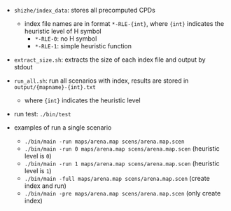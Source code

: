 * `shizhe/index_data`: stores all precomputed CPDs
  * index file names are in format `*-RLE-{int}`, where `{int}` indicates the heuristic level
    of H symbol
    * `*-RLE-0`: no H symbol
    * `*-RLE-1`: simple heuristic function

* `extract_size.sh`: extracts the size of each index file and output by stdout
* `run_all.sh`: run all scenarios with index, results are stored in
  `output/{mapname}-{int}.txt`
  * where `{int}` indicates the heuristic level

* run test: `./bin/test`
* examples of run a single scenario
  * `./bin/main -run maps/arena.map scens/arena.map.scen`
  * `./bin/main -run 0 maps/arena.map scens/arena.map.scen` (heuristic level is `0`)
  * `./bin/main -run 1 maps/arena.map scens/arena.map.scen` (heuristic level is `1`)
  * `./bin/main -full maps/arena.map scens/arena.map.scen` (create index and run)
  * `./bin/main -pre maps/arena.map scens/arena.map.scen` (only create index)

